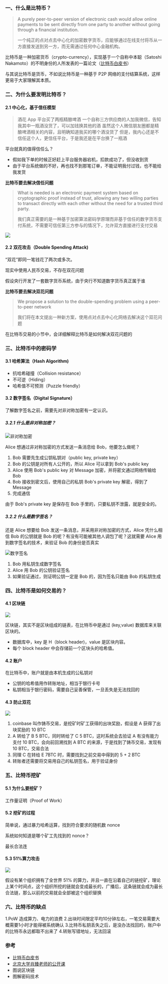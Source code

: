 ### 一、什么是比特币？

> A purely peer-to-peer version of electronic cash would allow online payments to be sent directly from one party to another without going through a financial institution. 
>
>一个纯正的点对点去中心化的加密数字货币，应能够通过在线支付将币从一方直接发送到另一方，而无需通过任何中心金融机构。

比特币是一种加密货币（crypto-currency），实现基于一个自称中本聪（Satoshi Nakamoto）的不明身份的人所发表的一篇论文（[比特币白皮书](https://btcpapers.com/)）

与其说比特币是货币，不如说比特币是一种基于 P2P 网络的支付结算系统，这样更易于大家理解其本质。

### 二、为什么要发明比特币？

#### 2.1 中心化，基于信任模型

> 酒花 App 平台买了两瓶精酿啤酒
> 一个自称三方供应商的人加我微信，告知我其中一瓶酒没货了，可以加钱换其他的酒
> 虽然这个人微信朋友圈都是精酿啤酒相关的内容，且明确知道我买的哪个酒没货了
> 但是，我内心还是不信任这个人，更信任平台，于是我还是在平台换了一瓶酒

平台就真的值得信任么？
- 假如我下单的时候正好赶上平台服务器宕机，扣款成功了，但没收到货
- 由于平台系统做的不好，再也找不到那笔订单，不能证明我付过钱，也不能给我发货

**比特币要去解决信任问题**

>What is needed is an electronic payment system based on cryptographic proof instead of trust, allowing any two willing parties to transact directly with each other without the need for a trusted third party. 
>
>我们真正需要的是一种基于加密算法密码学原理而非基于信任的数字货币支付系统，不需要可信任第三方参与的情况下，允许双方直接进行支付交易

![](res/decentralized.png)



#### 2.2 双花攻击（Double Spending Attack)

“双花”即同一笔钱花了两次或多次。

现实中使用人民币交易，不存在双花问题

假设央行开发了一套数字货币系统，由于央行不知道数字货币真正属于谁

**比特币要去解决双花问题**

> We propose a solution to the double-spending problem using a peer-to-peer network
> 
>我们将在本文提出一种新方案，使用点对点去中心化网络去解决这个双花问题

在比特币交易的小节中，会详细解释比特币是如何解决双花问题的

### 三、比特币中的密码学

#### 3.1 哈希算法（Hash Algorithm)

* 抗哈希碰撞（Collision resistance）
* 不可逆（Hiding）
* 哈希值不可预测（Puzzle friendly）

#### 3.2 数字签名（Digital Signature）

了解数字签名之前，需要先对非对称加密有一定认识。

##### 3.2.1 什么是非对称加密？

![非对称加密](res/asymmetric_encryption.png)

Alice 想通过非对称加密的方式发送一条消息给 Bob，他要怎么做呢？

1. Bob 需要先生成公钥私钥对（public key, private key）
2. Bob 的公钥是对所有人公开的，所以 Alice 可以拿到 Bob's public key
3. Alice 使用 Bob's public key 对 Message 加密，并将密文通过网络传输给 Bob
4. Bob 接收到密文后，使用自己的私钥 Bob's private key 解密，得到了 Message
5. 完成通信

由于 Bob's private key 是保存在 Bob 手里的，只要私钥不泄露，就是安全的。

##### 3.2.2 什么是数字签名？

还是 Alice 想要给 Bob 发送一条消息，并采用非对称加密的方式，Alice 凭什么相信 Bob 的公钥就是 Bob 的呢？有没有可能被其他人调包了呢？这就需要 Alice 用到数字签名的技术，来验证 Bob 的身份是否真实

![数字签名](res/digital_signature.png)

1. Bob 用私钥生成数字签名
2. Alice 用 Bob 的公钥验证签名
3. 如果验证通过，则证明公钥一定是 Bob 的，因为签名只能由 Bob 的私钥生成

### 四、比特币是如何交易的？

#### 4.1 区块链

![](res/../what_is_block_chain.png)

区块链，其实不是区块组成的链表，在比特币中是通过 (key,value) 数据库来关联区块的。
- 数据库中，key 是 H（block header)，value 是区块内容。
- 每个 block header 中会存储前一个区块头的哈希值。

#### 4.2 账户

在比特币中，账户就是由本机生成的公私钥对
- 公钥的哈希值用作转账地址，相当于银行卡号
- 私钥相当于银行密码，需要自己妥善保管，一旦丢失是无法找回的

#### 4.3 防止双花

![](res/btc_transaction.png)

1. coinbase 叫作铸币交易，是挖矿时矿工获得的出块奖励，假设是 A 获得了出块奖励的 10 BTC
2. A 转给了 B 5 BTC，同时转给了 C 5 BTC，这时系统会去验证 A 有没有能力支付 10 BTC，会向前回溯找到 A BTC 的来源，于是找到了铸币交易，发现有 10 BTC，交易合法
3. 同理 C 在转给 E 7BTC 时，需要找到之前交易中得到的 5 + 2 BTC
4. 转账者还需要将交易用自己的私钥签名，用于验证身份


### 五、比特币挖矿

#### 5.1 为什么要挖矿？

工作量证明（Proof of Work）

#### 5.2 挖矿的过程

简单说，通过暴力哈希运算，找到符合要求的随机数 nonce

系统如何知道是哪个矿工先找到的 nonce？

最长合法连

#### 5.3 51%算力攻击

![](res/../51%_attack.png)

假设有某个组织拥有了全世界 51% 的算力，并且一直在沿着自己的链挖矿，理论上某个时间点，这个组织所挖的链就会变成最长的，广播后，这条链就会成为最长合法链，那么以前的交易就会全部被这个组织替换

### 六、比特币的缺点

1.PoW 造成算力、电力的浪费
2.出块时间限定平均10分钟左右，一笔交易需要大概需要1小时才能得被系统确认
3.比特币私钥丢失之后，是没办法找回的，账户中的比特币永远都取不出来了
4.转账写错地址，无法回滚


### 参考

- [比特币白皮书](https://btcpapers.com/)
- [北京大学肖臻老师的公开课](http://zhenxiao.com/blockchain/)
- 图说区块链
- 图解密码技术